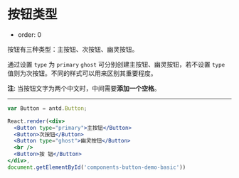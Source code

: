 # 按钮类型

- order: 0

按钮有三种类型：主按钮、次按钮、幽灵按钮。

通过设置 `type` 为 `primary` `ghost` 可分别创建主按钮、幽灵按钮，若不设置 `type` 值则为次按钮。不同的样式可以用来区别其重要程度。

**注**: 当按钮文字为两个中文时，中间需要**添加一个空格**。

---

````jsx
var Button = antd.Button;

React.render(<div>
  <Button type="primary">主按钮</Button>
  <Button>次按钮</Button>
  <Button type="ghost">幽灵按钮</Button>
  <br />
  <Button>按 钮</Button>
</div>,
document.getElementById('components-button-demo-basic'))
````

<style>
#components-button-demo-basic .ant-btn {
  margin-right: 8px;
  margin-bottom: 12px;
}
</style>
